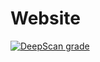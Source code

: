 # Website
 
[![DeepScan grade](https://deepscan.io/api/teams/8580/projects/13399/branches/224393/badge/grade.svg)](https://deepscan.io/dashboard#view=project&tid=8580&pid=13399&bid=224393)
